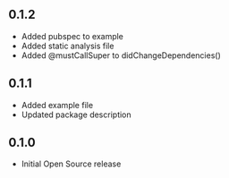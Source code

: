 ## 0.1.2

* Added pubspec to example
* Added static analysis file
* Added @mustCallSuper to didChangeDependencies()

## 0.1.1

* Added example file
* Updated package description

## 0.1.0

* Initial Open Source release
